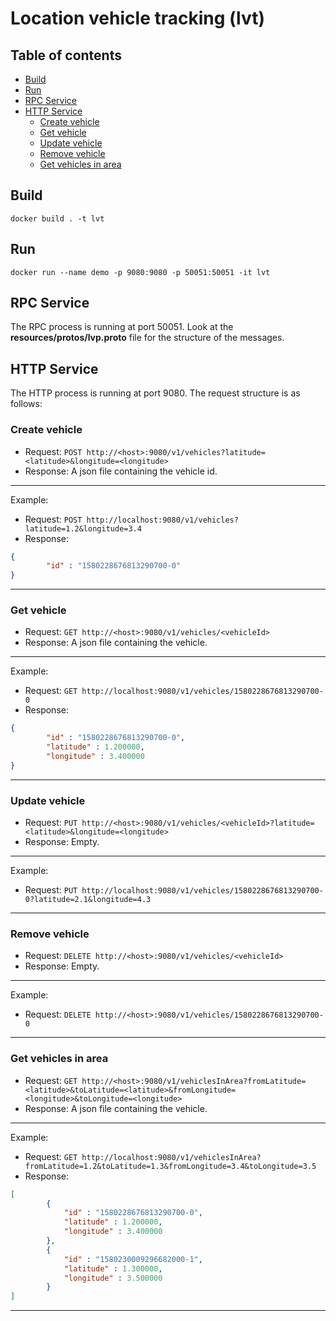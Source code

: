 # Location vehicle tracking (lvt)

## Table of contents

<!--ts-->
   - [Build](#build)
   - [Run](#run)
   - [RPC Service](#rpc-service)
   - [HTTP Service](#http-service)
     * [Create vehicle](#create-vehicle)
     * [Get vehicle](#get-vehicle)
     * [Update vehicle](#update-vehicle)
     * [Remove vehicle](#remove-vehicle)
     * [Get vehicles in area](#get-vehicles-in-area)
<!--te-->

## Build
```
docker build . -t lvt
```

## Run
```
docker run --name demo -p 9080:9080 -p 50051:50051 -it lvt
```

## RPC Service

The RPC process is running at port 50051. Look at the **resources/protos/lvp.proto** file for the structure of the messages.

## HTTP Service

The HTTP process is running at port 9080. The request structure is as follows:

### Create vehicle

* Request:
`POST http://<host>:9080/v1/vehicles?latitude=<latitude>&longitude=<longitude>`
* Response:
A json file containing the vehicle id.
----------
   Example:
* Request:
`POST http://localhost:9080/v1/vehicles?latitude=1.2&longitude=3.4` 
* Response:
```json
{
        "id" : "1580228676813290700-0"
}
```
--------------
### Get vehicle

* Request:
`GET http://<host>:9080/v1/vehicles/<vehicleId>`
* Response:
A json file containing the vehicle.
----------
   Example:
* Request:
`GET http://localhost:9080/v1/vehicles/1580228676813290700-0`
* Response:
```json
{
        "id" : "1580228676813290700-0",
        "latitude" : 1.200000,
        "longitude" : 3.400000
}
```
---------------
### Update vehicle

* Request:
`PUT http://<host>:9080/v1/vehicles/<vehicleId>?latitude=<latitude>&longitude=<longitude>`
* Response:
Empty.
----------
   Example:
* Request:
`PUT http://localhost:9080/v1/vehicles/1580228676813290700-0?latitude=2.1&longitude=4.3`
-------------
### Remove vehicle

* Request:
`DELETE http://<host>:9080/v1/vehicles/<vehicleId>`
* Response:
Empty.
----------
   Example:
* Request:
`DELETE http://<host>:9080/v1/vehicles/1580228676813290700-0`
------------
### Get vehicles in area

* Request:
`GET http://<host>:9080/v1/vehiclesInArea?fromLatitude=<latitude>&toLatitude=<latitude>&fromLongitude=<longitude>&toLongitude=<longitude>`
* Response:
A json file containing the vehicle.
----------
   Example:
* Request:
`GET http://localhost:9080/v1/vehiclesInArea?fromLatitude=1.2&toLatitude=1.3&fromLongitude=3.4&toLongitude=3.5`
* Response:
```json
[
        {
            "id" : "1580228676813290700-0",
            "latitude" : 1.200000,
            "longitude" : 3.400000
        },
        {
            "id" : "1580230009296682000-1",
            "latitude" : 1.300000,
            "longitude" : 3.500000
        }
]
```
----------
